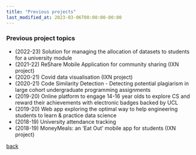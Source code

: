 ```yaml
---
title: "Previous projects"
last_modified_at: 2023-03-06T00:00:00-00:00
---
```


### Previous project topics

- (2022-23) Solution for managing the allocation of datasets to students for a university module
- (2021-22) ReShare Mobile Application for community sharing (IXN project)
- (2020-21) Covid data visualisation (IXN project)
- (2020-21) Code Similarity Detection - Detecting potential plagiarism in large cohort undergraduate programming assignments
- (2019-20) Online platform to engage 14-16 year olds to explore CS and reward their achievements with electronic badges backed by UCL
- (2019-20) Web app exploring the optimal way to help engineering students to learn & practice data science
- (2018-19) University attendance tracking
- (2018-19) MoneyMeals: an ‘Eat Out’ mobile app for students (IXN project)

[back](./)
